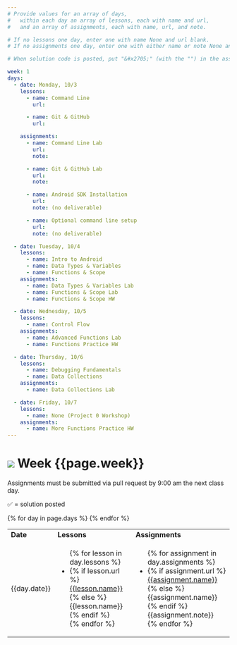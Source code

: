 ```yaml
---
# Provide values for an array of days,
#   within each day an array of lessons, each with name and url,
#   and an array of assignments, each with name, url, and note.

# If no lessons one day, enter one with name None and url blank.
# If no assignments one day, enter one with either name or note None and url blank.

# When solution code is posted, put "&#x2705;" (with the "") in the assignment's note.

week: 1
days:
  - date: Monday, 10/3
    lessons:
      - name: Command Line
        url: 

      - name: Git & GitHub
        url: 

    assignments:
      - name: Command Line Lab
        url: 
        note: 

      - name: Git & GitHub Lab
        url: 
        note:

      - name: Android SDK Installation
        url: 
        note: (no deliverable)

      - name: Optional command line setup
        url:
        note: (no deliverable)

  - date: Tuesday, 10/4
    lessons:
      - name: Intro to Android
      - name: Data Types & Variables
      - name: Functions & Scope
    assignments:
      - name: Data Types & Variables Lab
      - name: Functions & Scope Lab
      - name: Functions & Scope HW

  - date: Wednesday, 10/5
    lessons:
      - name: Control Flow
    assignments:
      - name: Advanced Functions Lab
      - name: Functions Practice HW

  - date: Thursday, 10/6
    lessons:
      - name: Debugging Fundamentals
      - name: Data Collections
    assignments:
      - name: Data Collections Lab

  - date: Friday, 10/7
    lessons:
      - name: None (Project 0 Workshop)
    assignments:
      - name: More Functions Practice HW
---
```


# ![](https://ga-dash.s3.amazonaws.com/production/assets/logo-9f88ae6c9c3871690e33280fcf557f33.png) Week {{page.week}}

Assignments must be submitted via pull request by 9:00 am the next class day.

&#x2705; = solution posted

<table>
<tr><td><b>Date</b></td><td><b>Lessons</b></td><td><b>Assignments</b></td></tr>
{% for day in page.days %}
  <tr>
    <td>{{day.date}}</td>
    <td><ul>{% for lesson in day.lessons %}
      <li>{% if lesson.url %}
        <a href="{{lesson.url}}">{{lesson.name}}</a>
      {% else %}
        {{lesson.name}}
      {% endif %}</li>
    {% endfor %}</ul></td>
    <td><ul>{% for assignment in day.assignments %}
      <li>{% if assignment.url %}
        <a href="{{assignment.url}}">{{assignment.name}}</a>
      {% else %}
        {{assignment.name}}
      {% endif %}{{assignment.note}}</li>
    {% endfor %}</ul></td>
  </tr>
{% endfor %}
</table>
